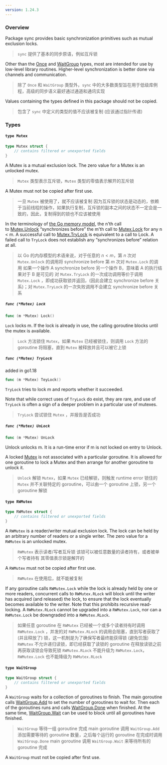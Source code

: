 ```yaml
---
version: 1.24.3
---
```

### Overview 
Package sync provides basic synchronization primitives such as mutual exclusion locks. 
>  `sync` 提供了基本的同步原语，例如互斥锁

Other than the [Once](https://pkg.go.dev/sync@go1.24.3#Once) and [WaitGroup](https://pkg.go.dev/sync@go1.24.3#WaitGroup) types, most are intended for use by low-level library routines. Higher-level synchronization is better done via channels and communication.
>  除了 `Once` 和 `WaitGroup` 类型外，`sync` 中的大多数类型旨在用于低级库例程，高级的同步语义最好通过通道和通讯实现

Values containing the types defined in this package should not be copied.
>  包含了 `sync` 中定义的类型的值不应该被复制 (应该通过指针传递)

### Types 
#### `type Mutex`

```go
type Mutex struct {
	// contains filtered or unexported fields
}
```

A Mutex is a mutual exclusion lock. The zero value for a Mutex is an unlocked mutex.
>  `Mutex` 类型表示互斥锁，`Mutex` 类型的零值表示解开的互斥锁

A Mutex must not be copied after first use.
>  一旦 `Mutex` 被使用了，就不应该被复制
>  因为互斥锁的状态是动态的，依赖于当前线程的操作，如果执行复制，互斥锁的副本之间的状态不一定会是一致的，因此，复制得到的锁也不应该被使用

In the terminology of [the Go memory model](https://go.dev/ref/mem), the n'th call to [Mutex.Unlock](https://pkg.go.dev/sync@go1.24.3#Mutex.Unlock) “synchronizes before” the m'th call to [Mutex.Lock](https://pkg.go.dev/sync@go1.24.3#Mutex.Lock) for any n < m. A successful call to [Mutex.TryLock](https://pkg.go.dev/sync@go1.24.3#Mutex.TryLock) is equivalent to a call to Lock. A failed call to `TryLock` does not establish any “synchronizes before” relation at all.
>  以 Go 的内存模型的术语来说，对于任意的 $n < m$，第 $n$ 次对 `Mutex.Unlock` 的调用将 synchronize before 第 $m$ 次对 `Mutex.Lock` 的调用
>  如果一个操作 A synchronize before 另一个操作 B，意味着 A 的执行结果对于 B 是可见的
>  对 `Mutex.TryLock` 的一次成功调用等价于调用 `Mutex.Lock` ，即成功获取锁并返回，(因此会建立 synchronize before 关系)；对 `Mutex.TryLock` 的一次失败调用不会建立 synchronize before 关系

##### `func (*Mutex) Lock`

```go
func (m *Mutex) Lock()
```

`Lock` locks m. If the lock is already in use, the calling goroutine blocks until the mutex is available.

>  `Lock` 方法锁住 `Mutex`，如果 `Mutex` 已经被锁住，则调用 `Lock` 方法的 goroutine 将阻塞，直到 `Mutex` 被释放并且可以被它上锁 

##### `func (*Mutex) TryLock`
added in go1.18

```go
func (m *Mutex) TeyLock()
```

`TryLock` tries to lock m and reports whether it succeeded.

Note that while correct uses of `TryLock` do exist, they are rare, and use of `TryLock` is often a sign of a deeper problem in a particular use of mutexes.

>  `TryLock` 尝试锁住 `Mutex` ，并报告是否成功

##### `func (*Mutex) UnLock`

```go
func (m *Mutex) UnLock
```

Unlock unlocks m. It is a run-time error if m is not locked on entry to Unlock.

A locked [Mutex](https://pkg.go.dev/sync@go1.24.3#Mutex) is not associated with a particular goroutine. It is allowed for one goroutine to lock a Mutex and then arrange for another goroutine to unlock it.

>  `Unlock` 解锁 `Mutex`，如果 `Mutex` 已经解锁，则触发 runtime error
>  锁住的 `Mutex` 并不关联特定的 goroutine，可以由一个 goroutine 上锁，另一个 goroutine 解锁

#### `type RWMutex`

```go
type RWMutex struct {
	// contains filtered or unexported fields
}
```

A `RWMutex` is a reader/writer mutual exclusion lock. The lock can be held by an arbitrary number of readers or a single writer. The zero value for a `RWMutex` is an unlocked mutex.
>  `RWMutex` 表示读者/写者互斥锁
>  该锁可以被任意数量的读者持有，或者被单个写者持有
>  其零值表示锁是解开的

A `RWMutex` must not be copied after first use.
>  `RWMutex` 在使用后，就不能被复制

If any goroutine calls `RWMutex.Lock` while the lock is already held by one or more readers, concurrent calls to `RWMutex.RLock` will block until the writer has acquired (and released) the lock, to ensure that the lock eventually becomes available to the writer. Note that this prohibits recursive read-locking. A `RWMutex.RLock` cannot be upgraded into a `RWMutex.Lock`, nor can a `RWMutex.Lock` be downgraded into a ` RWMutex.RLock `.
>  如果任意 goroutine 在 `RWMutex` 已经被一个或多个读者持有时调用 `RWMutex.Lock` ，并发的对 `RWMutex.RLock` 的调用会阻塞，直到写者获取了 (并且释放了) 锁，这一机制是为了确保写者最终能获得锁 (避免饥饿)
>  `RWMutex` 不允许递归读锁，即已经获取了读锁的 goroutine 在释放读锁之前再获取读锁会导致死锁
>  `RWMutex.RLock` 不能升级为 `RWMutex.Lock`，`RWMutex.Lock` 也不能降级为 `RWMutex.RLock`

#### `type WaitGroup`

```go
type WaitGroup struct {
    // contains filtered or unexported fields
}
```

A `WaitGroup` waits for a collection of goroutines to finish. The main goroutine calls [WaitGroup.Add](https://pkg.go.dev/sync#WaitGroup.Add) to set the number of goroutines to wait for. Then each of the goroutines runs and calls [WaitGroup.Done](https://pkg.go.dev/sync#WaitGroup.Done) when finished. At the same time, [WaitGroup.Wait](https://pkg.go.dev/sync#WaitGroup.Wait) can be used to block until all goroutines have finished.
>  `WaitGroup` 等待一组 goroutine 完成
>  main goroutine 调用 `WaitGroup.Add` 添加需要等待的 goroutine 数量，之后每个运行的 goroutine 在完成时调用 `WaitGroup.Done`
>  main goroutine 调用 `WaitGroup.Wait` 来等待所有的 goroutine 完成

A `WaitGroup` must not be copied after first use.


